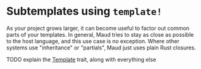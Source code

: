 # Subtemplates using `template!`

As your project grows larger, it can become useful to factor out common parts of your templates. In general, Maud tries to stay as close as possible to the host language, and this use case is no exception. Where other systems use "inheritance" or "partials", Maud just uses plain Rust closures.

TODO explain the [Template] trait, along with everything else

[Template]: https://lambda.xyz/maud/maud/trait.Template.html
